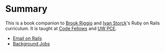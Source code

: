 # Summary

This is a book companion to [Brook Riggio](https://twitter.com/brookr) and
[Ivan Storck](http://www.ivanstorck.com)'s Ruby on Rails curriculum. It
is taught at [Code Fellows](http://www.codefellows.org) and
[UW PCE](http://www.pce.uw.edu/certificates/ruby-programming.html).

* [Email on Rails](email_on_rails.md)
* [Background Jobs](background_jobs.md)


